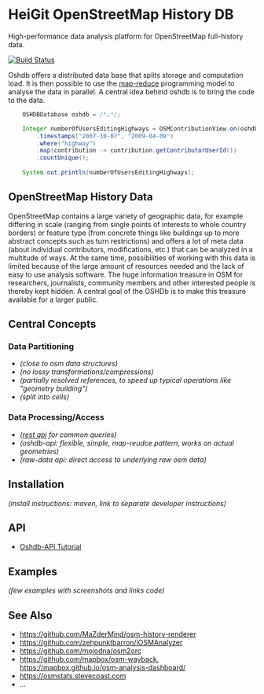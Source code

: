 HeiGit OpenStreetMap History DB
===============================

High-performance data analysis platform for OpenStreetMap full-history data.

[![Build Status](https://jenkins.openrouteservice.org/buildStatus/icon?job=oshdb-deploy)](http://129.206.7.188:8081/job/oshdb-deploy/)

Oshdb offers a distributed data base that splits storage and computation load. It is then possible to use the [map-reduce](https://en.wikipedia.org/wiki/MapReduce) programming model to analyse the data in parallel. A central idea behind oshdb is to bring the code to the data.

```java
    OSHDBDatabase oshdb = /*…*/;

    Integer numberOfUsersEditingHighways = OSMContributionView.on(oshdb)
        .timestamps("2007-10-07", "2009-04-09")
        .where("highway")
        .map(contribution -> contribution.getContributorUserId())
        .countUnique();
        
    System.out.println(numberOfUsersEditingHighways);
```

OpenStreetMap History Data
--------------------------

OpenStreetMap contains a large variety of geographic data, for example differing in scale (ranging from single points of interests to whole country borders) or feature type (from concrete things like buildings up to more abstract concepts such as turn restrictions) and offers a lot of meta data (about individual contributors, modifications, etc.) that can be analyzed in a multitude of ways. At the same time, possibilities of working with this data is limited because of the large amount of resources needed and the lack of easy to use analysis software. The huge information treasure in OSM for researchers, journalists, community members and other interested people is thereby kept hidden. A central goal of the OSHDb is to make this treasure available for a larger public.

Central Concepts
----------------

### Data Partitioning

* *(close to osm data structures)*
* *(no lossy transformations/compressions)*
* *(partially resolved references, to speed up typical operations like "geometry building")*
* *(split into cells)*

### Data Processing/Access

* *([rest api](https://gitlab.gistools.geog.uni-heidelberg.de/giscience/big-data/oshdb/rest-api) for common queries)*
* *(oshdb-api: flexible, simple, map-reudce pattern, works on actual geometries)*
* *(raw-data api: direct access to underlying raw osm data)*

Installation
------------

*(install instructions: maven, link to separate developer instructions)*

API
---

* [Oshdb-API Tutorial](documentation/oshdb-api-tutorial/README.md)

Examples
--------

*(few examples with screenshots and links code)*

See Also
--------

* https://github.com/MaZderMind/osm-history-renderer
* https://github.com/zehpunktbarron/iOSMAnalyzer
* https://github.com/mojodna/osm2orc
* https://github.com/mapbox/osm-wayback, https://mapbox.github.io/osm-analysis-dashboard/
* https://osmstats.stevecoast.com
* *…*


